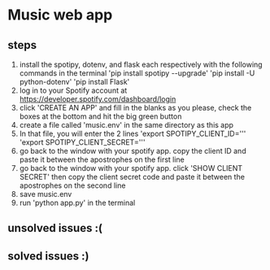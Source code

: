 # Music web app

## steps

1. install the spotipy, dotenv, and flask each respectively with the following commands in the terminal
'pip install spotipy --upgrade'
'pip install -U python-dotenv'
'pip install Flask'
2. log in to your Spotify account at https://developer.spotify.com/dashboard/login
3. click 'CREATE AN APP' and fill in the blanks as you please, check the boxes at the bottom and hit the big green button
4. create a file called 'music.env' in the same directory as this app
5. In that file, you will enter the 2 lines
'export SPOTIPY_CLIENT_ID=\'\''
'export SPOTIPY_CLIENT_SECRET=\'\''
6. go back to the window with your spotify app. copy the client ID and paste it between the apostrophes on the first line
7. go back to the window with your spotify app. click 'SHOW CLIENT SECRET' then copy the client secret code and paste it between the apostrophes on the second line
8. save music.env
9. run 'python app.py' in the terminal


## unsolved issues :(


## solved issues :)